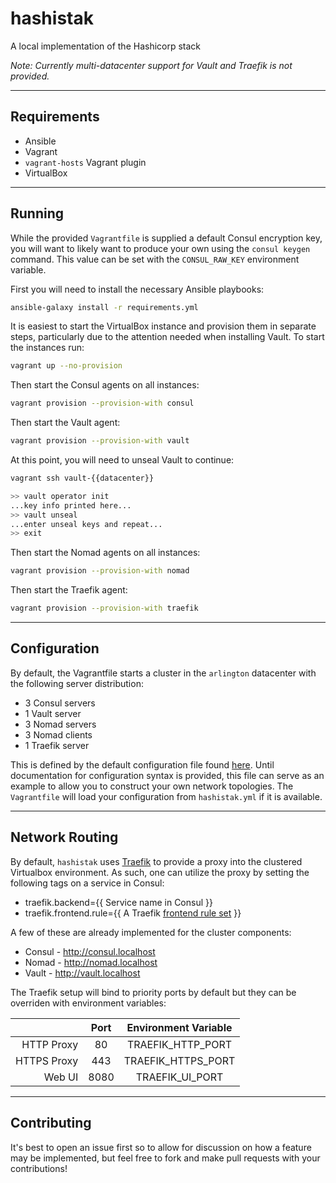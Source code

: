 # hashistak
A local implementation of the Hashicorp stack

*Note: Currently multi-datacenter support for Vault and Traefik is not provided.*

---

## Requirements
- Ansible
- Vagrant
- `vagrant-hosts` Vagrant plugin
- VirtualBox

---

## Running

While the provided `Vagrantfile` is supplied a default Consul encryption key, you will want to likely want to produce your own using the `consul keygen` command. This value can be set with the `CONSUL_RAW_KEY` environment variable.

First you will need to install the necessary Ansible playbooks:
```bash
ansible-galaxy install -r requirements.yml
```

It is easiest to start the VirtualBox instance and provision them in separate steps, particularly due to the attention needed when installing Vault. To start the instances run:
```bash
vagrant up --no-provision
```

Then start the Consul agents on all instances:
```bash
vagrant provision --provision-with consul
```

Then start the Vault agent:
```bash
vagrant provision --provision-with vault
```

At this point, you will need to unseal Vault to continue:
```bash
vagrant ssh vault-{{datacenter}}

>> vault operator init
...key info printed here...
>> vault unseal
...enter unseal keys and repeat...
>> exit
```

Then start the Nomad agents on all instances:
```bash
vagrant provision --provision-with nomad
```

Then start the Traefik agent:
```bash
vagrant provision --provision-with traefik
```

---

## Configuration

By default, the Vagrantfile starts a cluster in the `arlington` datacenter with the following server distribution:
- 3 Consul servers
- 1 Vault server
- 3 Nomad servers
- 3 Nomad clients
- 1 Traefik server

This is defined by the default configuration file found [here](./default.yml). Until documentation for configuration syntax is provided, this file can serve as an example to allow you to construct your own network topologies. The `Vagrantfile` will load your configuration from `hashistak.yml` if it is available.

---

## Network Routing

By default, `hashistak` uses [Traefik](https://traefik.io/) to provide a proxy into the clustered Virtualbox environment. As such, one can utilize the proxy by setting the following tags on a service in Consul:
- traefik.backend={{ Service name in Consul }}
- traefik.frontend.rule={{ A Traefik [frontend rule set](https://docs.traefik.io/basics/#frontends) }}

A few of these are already implemented for the cluster components:
- Consul - http://consul.localhost
- Nomad - http://nomad.localhost
- Vault - http://vault.localhost

The Traefik setup will bind to priority ports by default but they can be overriden with environment variables:

|             | Port | Environment Variable |
|          -: | :--: | :------------------: |
| HTTP Proxy  | 80   | TRAEFIK_HTTP_PORT    |
| HTTPS Proxy | 443  | TRAEFIK_HTTPS_PORT   |
| Web UI      | 8080 | TRAEFIK_UI_PORT      |

---

## Contributing

It's best to open an issue first so to allow for discussion on how a feature may be implemented, but feel free to fork and make pull requests with your contributions!